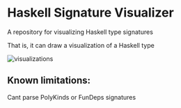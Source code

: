 # Haskell Signature Visualizer

A repository for visualizing Haskell type signatures

That is, it can draw a visualization of a Haskell type

![visualizations](https://github.com/mariatsji/signature-visualizer/blob/main/doc/Visual.png?raw=true)

## Known limitations:
Cant parse PolyKinds or FunDeps signatures